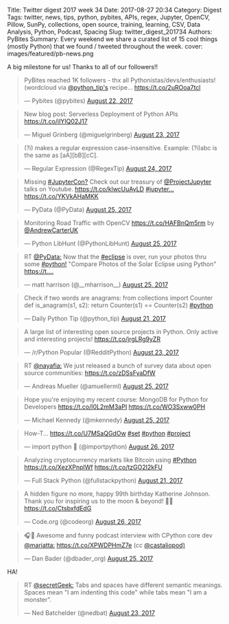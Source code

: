 Title: Twitter digest 2017 week 34
Date: 2017-08-27 20:34
Category: Digest
Tags: twitter, news, tips, python, pybites, APIs, regex, Jupyter, OpenCV, Pillow, SunPy, collections, open source, training, learning, CSV, Data Analysis, Python, Podcast, Spacing
Slug: twitter_digest_201734
Authors: PyBites
Summary: Every weekend we share a curated list of 15 cool things (mostly Python) that we found / tweeted throughout the week.
cover: images/featured/pb-news.png

A big milestone for us! Thanks to all of our followers!!

<blockquote class="twitter-tweet"><p>PyBites reached 1K followers - thx all Pythonistas/devs/enthusiasts! (wordcloud via <a href="https://twitter.com/@python_tip's" target="_blank">@python_tip's</a> recipe… <a href="https://t.co/2uROoa7tcl" title="https://t.co/2uROoa7tcl" target="_blank">https://t.co/2uROoa7tcl</a></p>— Pybites (@pybites) <a href="https://twitter.com/pybites/status/899924327994470400" data-datetime="2017-08-22T09:20:54+00:00">August 22, 2017</a></blockquote>

<blockquote class="twitter-tweet"><p>New blog post: Serverless Deployment of Python APIs <a href="https://t.co/iIYIQ02J17" title="https://t.co/iIYIQ02J17" target="_blank">https://t.co/iIYIQ02J17</a></p>— Miguel Grinberg (@miguelgrinberg) <a href="https://twitter.com/miguelgrinberg/status/900410541536968705" data-datetime="2017-08-23T17:32:56+00:00">August 23, 2017</a></blockquote>

<blockquote class="twitter-tweet"><p>(?i) makes a regular expression case-insensitive. Example: (?i)abc is the same as [aA][bB][cC].</p>— Regular Expression (@RegexTip) <a href="https://twitter.com/RegexTip/status/900734879402524674" data-datetime="2017-08-24T15:01:44+00:00">August 24, 2017</a></blockquote>

<blockquote class="twitter-tweet"><p>Missing <a href="https://twitter.com/search/#JupyterCon?" target="_blank">#JupyterCon?</a> Check out our treasury of <a href="https://twitter.com/@ProjectJupyter" target="_blank">@ProjectJupyter</a> talks on Youtube. <a href="https://t.co/klwcUuAyLD" title="https://t.co/klwcUuAyLD" target="_blank">https://t.co/klwcUuAyLD</a> <a href="https://twitter.com/search/#jupyter…" target="_blank">#jupyter…</a> <a href="https://t.co/YKVkAHaMKK" title="https://t.co/YKVkAHaMKK" target="_blank">https://t.co/YKVkAHaMKK</a></p>— PyData (@PyData) <a href="https://twitter.com/PyData/status/901125802863058944" data-datetime="2017-08-25T16:55:08+00:00">August 25, 2017</a></blockquote>

<blockquote class="twitter-tweet"><p>Monitoring Road Traffic with OpenCV <a href="https://t.co/HAFBnQm5rm" title="https://t.co/HAFBnQm5rm" target="_blank">https://t.co/HAFBnQm5rm</a> by <a href="https://twitter.com/@AndrewCarterUK" target="_blank">@AndrewCarterUK</a></p>— Python LibHunt (@PythonLibHunt) <a href="https://twitter.com/PythonLibHunt/status/901143913380982784" data-datetime="2017-08-25T18:07:06+00:00">August 25, 2017</a></blockquote>

<blockquote class="twitter-tweet"><p>RT <a href="https://twitter.com/@PyData:" target="_blank">@PyData:</a> Now that the <a href="https://twitter.com/search/#eclipse" target="_blank">#eclipse</a> is over, run your photos thru some <a href="https://twitter.com/search/#python!" target="_blank">#python!</a> "Compare Photos of the Solar Eclipse using Python" <a href="https://t.…" title="https://t.…" target="_blank">https://t.…</a></p>— matt harrison (@__mharrison__) <a href="https://twitter.com/__mharrison__/status/901100489705627649" data-datetime="2017-08-25T15:14:33+00:00">August 25, 2017</a></blockquote>

<blockquote class="twitter-tweet"><p>Check if two words are anagrams: from collections import Counter def is_anagram(s1, s2): return Counter(s1) == Counter(s2) <a href="https://twitter.com/search/#python" target="_blank">#python</a></p>— Daily Python Tip (@python_tip) <a href="https://twitter.com/python_tip/status/899552663439802368" data-datetime="2017-08-21T08:44:02+00:00">August 21, 2017</a></blockquote>

<blockquote class="twitter-tweet"><p>A large list of interesting open source projects in Python. Only active and interesting projects! <a href="https://t.co/jrgLRg9yZR" title="https://t.co/jrgLRg9yZR" target="_blank">https://t.co/jrgLRg9yZR</a></p>— /r/Python Popular (@RedditPython) <a href="https://twitter.com/RedditPython/status/900387159814934528" data-datetime="2017-08-23T16:00:01+00:00">August 23, 2017</a></blockquote>

<blockquote class="twitter-tweet"><p>RT <a href="https://twitter.com/@nayafia:" target="_blank">@nayafia:</a> We just released a bunch of survey data about open source communities: <a href="https://t.co/zDSsFyaDfW" title="https://t.co/zDSsFyaDfW" target="_blank">https://t.co/zDSsFyaDfW</a></p>— Andreas Mueller (@amuellerml) <a href="https://twitter.com/amuellerml/status/901099117904089088" data-datetime="2017-08-25T15:09:05+00:00">August 25, 2017</a></blockquote>

<blockquote class="twitter-tweet"><p>Hope you're enjoying my recent course: MongoDB for Python for Developers <a href="https://t.co/I0L2mM3aPI" title="https://t.co/I0L2mM3aPI" target="_blank">https://t.co/I0L2mM3aPI</a> <a href="https://t.co/WO3Sxww0PH" title="https://t.co/WO3Sxww0PH" target="_blank">https://t.co/WO3Sxww0PH</a></p>— Michael Kennedy (@mkennedy) <a href="https://twitter.com/mkennedy/status/900974645192667136" data-datetime="2017-08-25T06:54:29+00:00">August 25, 2017</a></blockquote>

<blockquote class="twitter-tweet"><p>How-T... <a href="https://t.co/U7MSaQGdOw" title="https://t.co/U7MSaQGdOw" target="_blank">https://t.co/U7MSaQGdOw</a> <a href="https://twitter.com/search/#set" target="_blank">#set</a> <a href="https://twitter.com/search/#python" target="_blank">#python</a> <a href="https://twitter.com/search/#project" target="_blank">#project</a></p>— import python 🐍 (@importpython) <a href="https://twitter.com/importpython/status/901563307374526464" data-datetime="2017-08-26T21:53:37+00:00">August 26, 2017</a></blockquote>

<blockquote class="twitter-tweet"><p>Analyzing cryptocurrency markets like Bitcoin using <a href="https://twitter.com/search/#Python" target="_blank">#Python</a> <a href="https://t.co/XezXPnplWf" title="https://t.co/XezXPnplWf" target="_blank">https://t.co/XezXPnplWf</a> <a href="https://t.co/tzGO2I2kFU" title="https://t.co/tzGO2I2kFU" target="_blank">https://t.co/tzGO2I2kFU</a></p>— Full Stack Python (@fullstackpython) <a href="https://twitter.com/fullstackpython/status/899622874687918080" data-datetime="2017-08-21T13:23:02+00:00">August 21, 2017</a></blockquote>

<blockquote class="twitter-tweet"><p>A hidden figure no more, happy 99th birthday Katherine Johnson. Thank you for inspiring us to the moon &amp; beyond! 🌛🚀 <a href="https://t.co/CtsbxfdEdG" title="https://t.co/CtsbxfdEdG" target="_blank">https://t.co/CtsbxfdEdG</a></p>— Code.org (@codeorg) <a href="https://twitter.com/codeorg/status/901502341714595840" data-datetime="2017-08-26T17:51:22+00:00">August 26, 2017</a></blockquote>

<blockquote class="twitter-tweet"><p>🎧🐍&nbsp;Awesome and funny podcast interview with CPython core dev <a href="https://twitter.com/@mariatta:" target="_blank">@mariatta:</a> <a href="https://t.co/XPWDPHmZ7e" title="https://t.co/XPWDPHmZ7e" target="_blank">https://t.co/XPWDPHmZ7e</a> (cc <a href="https://twitter.com/@castaliopod)" target="_blank">@castaliopod)</a></p>— Dan Bader (@dbader_org) <a href="https://twitter.com/dbader_org/status/900963012340703233" data-datetime="2017-08-25T06:08:15+00:00">August 25, 2017</a></blockquote>


HA!

<blockquote class="twitter-tweet"><p>RT <a href="https://twitter.com/@secretGeek:" target="_blank">@secretGeek:</a> Tabs and spaces have different semantic meanings. Spaces mean "I am indenting this code" while tabs mean "I am a monster".</p>— Ned Batchelder (@nedbat) <a href="https://twitter.com/nedbat/status/900484231163523074" data-datetime="2017-08-23T22:25:45+00:00">August 23, 2017</a></blockquote>